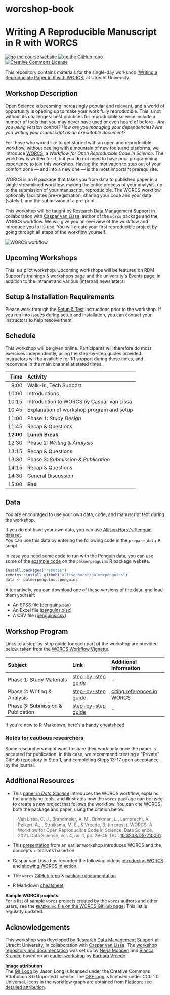 # worcshop-book

# Writing A Reproducible Manuscript in R with WORCS

[![go the course website](https://img.shields.io/badge/go%20to%20the-course%20website-blue)](https://nehamoopen.github.io/worcshop-book/)
[![go the GitHub repo](https://img.shields.io/badge/go%20to%20the-GitHub%20repo-yellow)](https://github.com/nehamoopen/worcshop-book)
<a rel="license" href="http://creativecommons.org/licenses/by/4.0/"><img alt="Creative Commons License" style="border-width:0" src="https://i.creativecommons.org/l/by/4.0/80x15.png" /></a>

This repository contains materials for the single-day workshop ['Writing a Reproducible Paper in R with WORCS'](https://www.uu.nl/en/events/writing-a-reproducible-paper-in-r-with-worcs) at Utrecht University.  

## Workshop Description

Open Science is becoming increasingly popular and relevant, and a world of opportunity is opening up to make your work fully reproducible. This is not without its challenges: best practices for reproducible science include a number of tools that you may never have used or even heard of before - *Are you using version control? How are you managing your dependencies? Are you writing your manuscript as an executable document?*

For those who would like to get started with an open and reproducible workflow, without dealing with a mountain of new tools and platforms, we introduce [WORCS](https://psyarxiv.com/k4wde/), a *Workflow for Open Reproducible Code in Science*. The workflow is written for R, but you do not need to have prior programming experience to join this workshop. Having the motivation to step out of your comfort zone — and into a new one — is the most important prerequisite.

WORCS is an R package that takes you from data to published paper in a single streamlined workflow, making the entire process of your analysis, up to the submission of your manuscript, reproducible. The WORCS workflow optionally facilitates pre-registration, sharing your code and your data (safely!), and the submission of a pre-print.

This workshop will be taught by [Research Data Management Support](https://www.uu.nl/en/research/research-data-management) in collaboration with [Caspar van Lissa](https://github.com/cjvanlissa), author of the `worcs` package and the WORCS workflow. We will give you an overview of the workflow and introduce you to its use. You will create your first reproducible project by going through all steps of the workflow yourself.

![WORCS workflow](https://github.com/cjvanlissa/worcs/raw/master/paper/workflow_graph/workflow.png)

## Upcoming Workshops
This is a pilot workshop. Upcoming workshops will be featured on RDM Support's [trainings & workshops](https://www.uu.nl/en/research/research-data-management/training-workshops) page and the university's [Events](https://www.uu.nl/en/organisation/current-affairs/events) page, in addition to the Intranet and various (internal) newsletters. 

## Setup & Installation Requirements
Please work through the [Setup & Test](https://nehamoopen.github.io/workshop-worcs-pilot/setup-and-test.html) instructions prior to the workshop. If you run into issues during setup and installation, you can contact your instructors to help resolve them.

## Schedule
This workshop will be given online. Participants will therefore do most exercises independently, using the step-by-step guides provided.
Instructors will be available for 1:1 support during these times, and reconvene in the main channel at stated times.

| Time | Activity |
|---:|:---|
| 9:00 | Walk-in, Tech Support |
| 10:00 | Introductions |
| 10:15 | Introduction to WORCS by Caspar van Lissa|
| 10:45 | Explanation of workshop program and setup |
| 11:00 | Phase 1: _Study Design_ |
| 11:45 | Recap & Questions |
| **12:00** | **Lunch Break** |
| 12:30 | Phase 2: _Writing & Analysis_ |
| 13:15 | Recap & Questions |
| 13:30 | Phase 3: _Submission & Publication_ |
| 14:15 | Recap & Questions |
| 14:30 | General Discussion |
| 15:00 | **End** |

## Data

You are encouraged to use your own data, code, and manuscript text during the workshop.  

If you do not have your own data, you can use [Allison Horst's Penguin dataset](https://github.com/allisonhorst/palmerpenguins).  
You can use this data by entering the following code in the `prepare_data.R` script.

In case you need some code to run with the Penguin data, you can use some of the [example code](https://allisonhorst.github.io/palmerpenguins/articles/examples.html) on the `palmerpenguins` R package website.

``` r
install.packages("remotes")
remotes::install_github("allisonhorst/palmerpenguins")
data <- palmerpenguins::penguins
```
Alternatively, you can download one of these versions of the data, and load them yourself:
- An SPSS file ([penguins.sav](https://raw.githubusercontent.com/nehamoopen/workshop-worcs-pilot/main/data/penguins.sav))
- An Excel file ([penguins.xlsx](https://raw.githubusercontent.com/nehamoopen/workshop-worcs-pilot/main/data/penguins.xlsx))
- A CSV file ([penguins.csv](https://raw.githubusercontent.com/nehamoopen/workshop-worcs-pilot/main/data/penguins.csv))

## Workshop Program
Links to a step-by-step guide for each part of the workshop are provided below, taken from the [WORCS Workflow Vignette](https://cjvanlissa.github.io/worcs/articles/workflow.html).

| Subject | Link | Additional information |
|:--------|:-------|:------|
| Phase 1: Study Materials | [step-by-step guide](https://cjvanlissa.github.io/worcs/articles/workflow.html#phase-1-study-design) | - |
| Phase 2: Writing & Analysis | [step-by-step guide](https://cjvanlissa.github.io/worcs/articles/workflow.html#phase-2-writing-and-analysis) | [citing references in WORCS](https://cjvanlissa.github.io/worcs/articles/citation.html) |
| Phase 3: Submission & Publication | [step-by-step guide](https://cjvanlissa.github.io/worcs/articles/workflow.html#phase-3-submission-and-publication) | - |

If you're new to R Markdown, here's a handy [cheatsheet](https://www.rstudio.com/wp-content/uploads/2015/02/rmarkdown-cheatsheet.pdf)!

### Notes for cautious researchers

Some researchers might want to share their work only once the paper is accepted for publication. In this case, we recommend creating a "Private" GitHub repository in Step 1, and completing Steps 13-17 upon acceptance by the journal.

## Additional Resources

- This [paper in *Data Science*](https://doi.org/10.3233/DS-210031) introduces the WORCS workflow, explains the underlying tools, and illustrates how the `worcs` package can be used to create a new project that follows the workflow. You can cite WORCS, both the package and paper, using the citation below.

> Van Lissa, C. J., Brandmaier, A. M., Brinkman, L., Lamprecht, A.,
> Peikert, A., , Struiksma, M. E., & Vreede, B. (in press). WORCS: A
> Workflow for Open Reproducible Code in Science. Data Science, 2021.
> Data Science, vol. 4, no. 1, pp. 29-49. DOI: [10.3233/DS-210031](https://doi.org/10.3233/DS-210031).

- This [presentation](https://bvreede.github.io/worcshop/slides/overview_lecture.html) from an earlier workshop introduces WORCS and the concepts + tools its based on.

- Caspar van Lissa has recorded the following videos [introducing WORCS](https://www.youtube.com/watch?v=uKd6HoK_iS0) and [showing WORCS in action](https://www.youtube.com/watch?v=uzjpN_yFeUU). 

- The `worcs` [GitHub repo](https://github.com/cjvanlissa/worcs) & [package documentation](https://cjvanlissa.github.io/worcs/index.html)  

- R Markdown [cheatsheet](https://www.rstudio.com/wp-content/uploads/2015/02/rmarkdown-cheatsheet.pdf)

**Sample WORCS projects**  
For a list of sample `worcs` projects created by the `worcs` authors and other users, see the [`README.md` file on the WORCS GitHub page](https://github.com/cjvanlissa/worcs). This list is regularly updated.

## Acknowledgements

This workshop was developed by [Research Data Management Support](https://www.uu.nl/en/research/research-data-management) at Utrecht University, in collaboration with [Caspar van Lissa](https://github.com/cjvanlissa). The [workshop repository and documentation](https://github.com/nehamoopen/workshop-worcs-pilot) was set up by [Neha Moopen](https://github.com/nehamoopen) and [Bianca Kramer](https://github.com/bmkramer), based on an [earlier workshop](https://bvreede.github.io/worcshop/) by [Barbara Vreede](https://github.com/bvreede).

**Image attribution**  
The [Git Logo](https://git-scm.com/) by Jason Long is licensed under the Creative Commons Attribution 3.0 Unported License. The [OSF logo](https://osf.io/) is licensed under CC0 1.0 Universal. Icons in the workflow graph are obtained from [Flaticon](https://www.flaticon.com); see [detailed attribution](https://github.com/cjvanlissa/worcs/blob/master/paper/workflow_graph/Attribution_for_images.txt).
